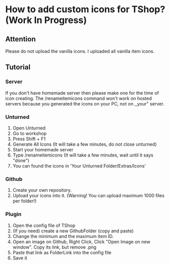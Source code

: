 # How to add custom icons for TShop? (Work In Progress)

## Attention
Please do not upload the vanilla icons. I uploaded all vanilla item icons.

## Tutorial

### Server
If you don't have homemade server then please make one for the time of icon creating. The /renameitemicons command won't work on hosted servers because you generated the icons on your PC, not on ,,your" server.

### Unturned
1. Open Unturned
2. Go to workshop
3. Press Shift + F1
4. Generate All Icons (It will take a few minutes, do not close unturned)
5. Start your homemade server
6. Type /renameitemicons (It will take a few minutes, wait until it says "done")
7. You can found the icons in 'Your Unturned Folder/Extras/Icons'

### Github
1. Create your own repository.
2. Upload your icons into it. (Warning! You can upload maximum 1000 files per folder!)

### Plugin
1. Open the config file of TShop
2. (If you need) create a new GithubFolder (copy and paste)
3. Change the minimum and the maximum item ID.
4. Open an image on Github, Right Click, Click "Open Image on new window". Copy its link, but remove <imagename>.png
5. Paste that link as FolderLink into the config file
6. Save it

